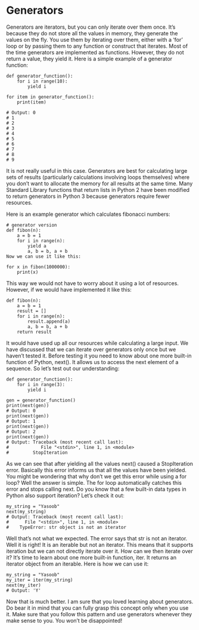 # Generators

Generators are iterators, but you can only iterate over them once. It’s because they do not store all the values in memory, they generate the values on the fly. You use them by iterating over them, either with a ‘for’ loop or by passing them to any function or construct that iterates. Most of the time generators are implemented as functions. However, they do not return a value, they yield it. Here is a simple example of a generator function:
```
def generator_function():
    for i in range(10):
        yield i

for item in generator_function():
    print(item)

# Output: 0
# 1
# 2
# 3
# 4
# 5
# 6
# 7
# 8
# 9
```

It is not really useful in this case. Generators are best for calculating large sets of results (particularly calculations involving loops themselves) where you don’t want to allocate the memory for all results at the same time. Many Standard Library functions that return lists in Python 2 have been modified to return generators in Python 3 because generators require fewer resources.

Here is an example generator which calculates fibonacci numbers:

```
# generator version
def fibon(n):
    a = b = 1
    for i in range(n):
        yield a
        a, b = b, a + b
Now we can use it like this:

for x in fibon(1000000):
    print(x)
```
This way we would not have to worry about it using a lot of resources. However, if we would have implemented it like this:

```
def fibon(n):
    a = b = 1
    result = []
    for i in range(n):
        result.append(a)
        a, b = b, a + b
    return result
```
It would have used up all our resources while calculating a large input. We have discussed that we can iterate over generators only once but we haven’t tested it. Before testing it you need to know about one more built-in function of Python, next(). It allows us to access the next element of a sequence. So let’s test out our understanding:

```
def generator_function():
    for i in range(3):
        yield i

gen = generator_function()
print(next(gen))
# Output: 0
print(next(gen))
# Output: 1
print(next(gen))
# Output: 2
print(next(gen))
# Output: Traceback (most recent call last):
#            File "<stdin>", line 1, in <module>
#         StopIteration
```
As we can see that after yielding all the values next() caused a StopIteration error. Basically this error informs us that all the values have been yielded. You might be wondering that why don’t we get this error while using a for loop? Well the answer is simple. The for loop automatically catches this error and stops calling next. Do you know that a few built-in data types in Python also support iteration? Let’s check it out:

```
my_string = "Yasoob"
next(my_string)
# Output: Traceback (most recent call last):
#      File "<stdin>", line 1, in <module>
#    TypeError: str object is not an iterator
```

Well that’s not what we expected. The error says that str is not an iterator. Well it is right! It is an iterable but not an iterator. This means that it supports iteration but we can not directly iterate over it. How can we then iterate over it? It’s time to learn about one more built-in function, iter. It returns an iterator object from an iterable. Here is how we can use it:

```
my_string = "Yasoob"
my_iter = iter(my_string)
next(my_iter)
# Output: 'Y'
```
Now that is much better. I am sure that you loved learning about generators. Do bear it in mind that you can fully grasp this concept only when you use it. Make sure that you follow this pattern and use generators whenever they make sense to you. You won’t be disappointed!

